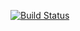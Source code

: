 [![Build Status](https://travis-ci.org/CatInCosmicSpace/stack.svg?branch=master)](https://travis-ci.org/CatInCosmicSpace/stack) 
